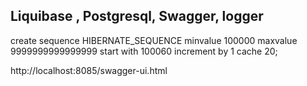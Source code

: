 ## Liquibase , Postgresql, Swagger, logger

create sequence HIBERNATE_SEQUENCE
minvalue 100000
maxvalue 9999999999999999
start with 100060
increment by 1
cache 20;


http://localhost:8085/swagger-ui.html